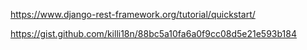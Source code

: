 https://www.django-rest-framework.org/tutorial/quickstart/

https://gist.github.com/killi18n/88bc5a10fa6a0f9cc08d5e21e593b184
